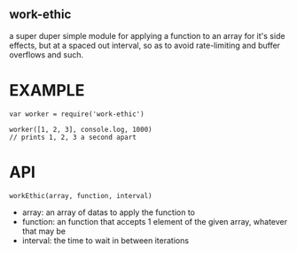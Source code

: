 work-ethic
--------------------------

a super duper simple module for applying a function to an array for it's side effects, but at a spaced out interval, so as to avoid rate-limiting and buffer overflows and such.

# EXAMPLE

```
var worker = require('work-ethic')

worker([1, 2, 3], console.log, 1000)
// prints 1, 2, 3 a second apart
```

# API

`workEthic(array, function, interval)`
- array: an array of datas to apply the function to
- function: an function that accepts 1 element of the given array, whatever that may be
- interval: the time to wait in between iterations
